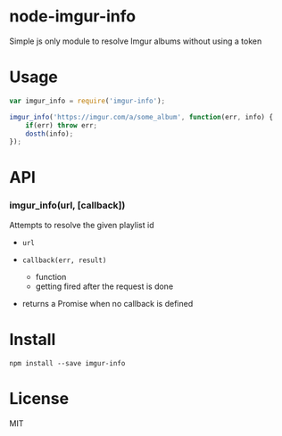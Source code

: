 # node-imgur-info

Simple js only module to resolve Imgur albums without using a token

# Usage

```js
var imgur_info = require('imgur-info');

imgur_info('https://imgur.com/a/some_album', function(err, info) {
	if(err) throw err;
	dosth(info);
});
```


# API
### imgur_info(url, [callback])

Attempts to resolve the given playlist id

* `url`
* `callback(err, result)`
    * function
    * getting fired after the request is done

* returns a Promise when no callback is defined


# Install

    npm install --save imgur-info



# License
MIT
